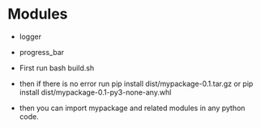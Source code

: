 # Modules
- logger
- progress_bar

- First run bash build.sh
- then if there is no error run pip install dist/mypackage-0.1.tar.gz or pip install dist/mypackage-0.1-py3-none-any.whl
- then you can import mypackage and related modules in any python code.